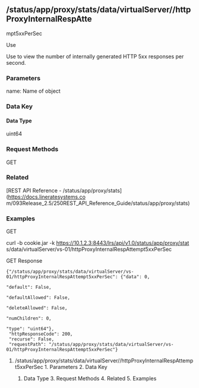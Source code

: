 ## /status/app/proxy/stats/data/virtualServer/<name>/httpProxyInternalRespAtte
mpt5xxPerSec

Use

Use to view the number of internally generated HTTP 5xx responses per second.

### Parameters

name: Name of object

### Data Key

#### Data Type

uint64

### Request Methods

GET

### Related

[REST API Reference - /status/app/proxy/stats](https://docs.lineratesystems.co
m/093Release_2.5/250REST_API_Reference_Guide/status/app/proxy/stats)

### Examples

GET

curl -b cookie.jar -k https://10.1.2.3:8443/lrs/api/v1.0/status/app/proxy/stat
s/data/virtualServer/vs-01/httpProxyInternalRespAttempt5xxPerSec

GET Response

    
    {"/status/app/proxy/stats/data/virtualServer/vs-01/httpProxyInternalRespAttempt5xxPerSec": {"data": 0,
                                                                                              "default": False,
                                                                                              "defaultAllowed": False,
                                                                                              "deleteAllowed": False,
                                                                                              "numChildren": 0,
                                                                                              "type": "uint64"},
     "httpResponseCode": 200,
     "recurse": False,
     "requestPath": "/status/app/proxy/stats/data/virtualServer/vs-01/httpProxyInternalRespAttempt5xxPerSec"}
    

  1. /status/app/proxy/stats/data/virtualServer/<name>/httpProxyInternalRespAttempt5xxPerSec
    1. Parameters
    2. Data Key
      1. Data Type
    3. Request Methods
    4. Related
    5. Examples

